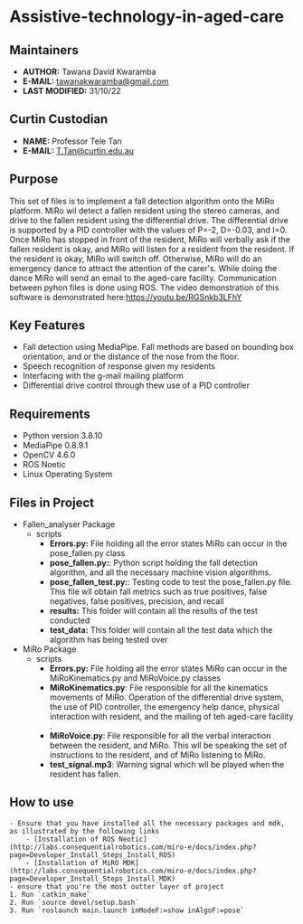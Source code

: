 # Assistive-technology-in-aged-care

## Maintainers
- **AUTHOR:** Tawana David Kwaramba
- **E-MAIL:** tawanakwaramba@gmail.com
- **LAST MODIFIED:** 31/10/22

## Curtin Custodian
- **NAME:** Professor Tele Tan
- **E-MAIL:** T.Tan@curtin.edu.au

## Purpose
This set of files is to implement a fall detection algorithm onto the MiRo platform. MiRo wil detect a fallen resident using the stereo cameras, and drive to the fallen resident using the differential drive. The differential drive is supported by a PID controller with the values of P=-2, D=-0.03, and I=0. Once MiRo has stopped in front of the resident, MiRo will verbally ask if the fallen resident is okay, and MiRo will listen for a resident from the resident. If the resident is okay, MiRo will switch off. Otherwise, MiRo will do an emergency dance to attract the attention of the carer's. While doing the dance MiRo will send an email to the aged-care facility. Communication between pyhon files is done using ROS. The video demonstration of this software is demonstrated here:https://youtu.be/RGSnkb3LFhY

## Key Features
- Fall detection using MediaPipe. Fall methods are based on bounding box
orientation, and or the distance of the nose from the floor. 
- Speech recognition of response given my residents
- Interfacing with the g-mail mailing platform 
- Differential drive control through thew use of a PID controller

## Requirements
- Python version 3.8.10
- MediaPipe 0.8.9.1
- OpenCV 4.6.0
- ROS Noetic 
- Linux Operating System

## Files in Project
- Fallen_analyser Package 
    - scripts
        - **Errors.py:** File holding all the error states MiRo can occur in the pose_fallen.py class 
        - **pose_fallen.py:**: Python script holding the fall detection algorithm, and all the necessary machine vision algorithms.
        - **pose_fallen_test.py:**: Testing code to test the pose_fallen.py file. This file wll obtain fall metrics such as true positives, false negatives, false positives, precision, and recall
        - **results:** This folder will contain all the results of the test conducted
        - **test_data:** This folder will contain all the test data which the algorithm has being tested over
- MiRo Package
    - scripts
        - **Errors.py:** File holding all the error states MiRo can occur in the MiRoKinematics.py and MiRoVoice.py classes
        - **MiRoKinematics.py**: File responsible for all the kinematics movements of MiRo. Operation of the differential drive system, the use of PID controller, the emergency help dance, physical interaction with resident, and the mailing of teh aged-care facility . 
        - **MiRoVoice.py**: File responsible for all the verbal interaction between the resident, and MiRo. This wll be speaking the set of instructions to the resident, and of MiRo listening to MiRo.
        - **test_signal.mp3**: Warning signal which wll be played when the resident has fallen.

## How to use
    - Ensure that you have installed all the necessary packages and mdk, as illustrated by the following links
        - [Installation of ROS Neotic](http://labs.consequentialrobotics.com/miro-e/docs/index.php?page=Developer_Install_Steps_Install_ROS)
        - [Installation of MiRO MDK](http://labs.consequentialrobotics.com/miro-e/docs/index.php?page=Developer_Install_Steps_Install_MDK)
    - ensure that you're the most outter layer of project
    1. Run `catkin_make`
    2. Run `source devel/setup.bash`
    3. Run `roslaunch main.launch inModeF:=show inAlgoF:=pose`
